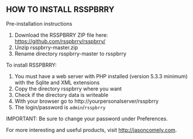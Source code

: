 HOW TO INSTALL RSSPBRRY 
-------------------

Pre-installation instructions

1. Download the RSSPBRRY ZIP file here: https://github.com/rsspbrry/rsspbrry/
2. Unzip rsspbrry-master.zip
3. Rename directory rsspbrry-master to rsspbrry

To install RSSPBRRY:

1. You must have a web server with PHP installed (version 5.3.3 minimum) with the Sqlite and XML extensions
2. Copy the directory rsspbrry where you want
3. Check if the directory data is writeable
4. With your browser go to http://yourpersonalserver/rsspbrry
5. The login/password is `admin`/`rsspbrry`

IMPORTANT: Be sure to change your password under Preferences.


For more interesting and useful products, visit http://jasoncomely.com. 
